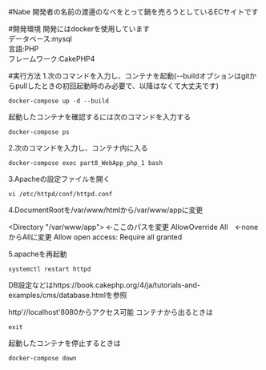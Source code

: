 #Nabe
開発者の名前の渡邊のなべをとって鍋を売ろうとしているECサイトです

#開発環境
開発にはdockerを使用しています<br>
データベース:mysql<br>
言語:PHP<br>
フレームワーク:CakePHP4

#実行方法
1.次のコマンドを入力し、コンテナを起動(--buildオプションはgitからpullしたときの初回起動時のみ必要で、以降はなくて大丈夫です)
```
docker-compose up -d --build
```

起動したコンテナを確認するには次のコマンドを入力する

```
docker-compose ps
```
2.次のコマンドを入力し、コンテナ内に入る
```
docker-compose exec part8_WebApp_php_1 bash
```
3.Apacheの設定ファイルを開く
```
vi /etc/httpd/conf/httpd.conf
```

4.DocumentRootを/var/www/htmlから/var/www/appに変更

<Directory "/var/www/app">  ←ここのパスを変更
    AllowOverride All　←noneからAllに変更
    Allow open access:
    Require all granted
  </Directory>

5.apacheを再起動
```
systemctl restart httpd
```

DB設定などはhttps://book.cakephp.org/4/ja/tutorials-and-examples/cms/database.htmlを参照

http'//localhost'8080からアクセス可能
コンテナから出るときは
```
exit
```
起動したコンテナを停止するときは
```
docker-compose down
```

